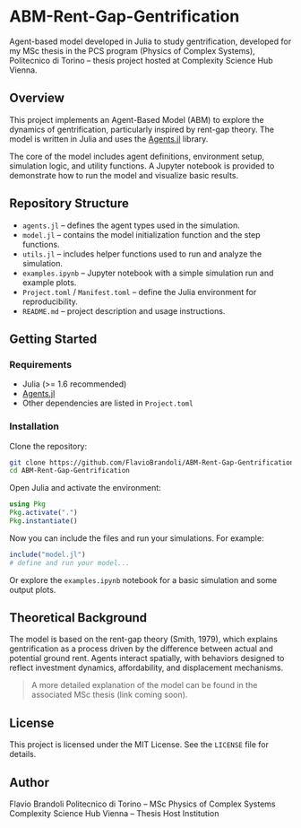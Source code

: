 
# ABM-Rent-Gap-Gentrification

Agent-based model developed in Julia to study gentrification, developed for my MSc thesis in the PCS program (Physics of Complex Systems), Politecnico di Torino – thesis project hosted at Complexity Science Hub Vienna.

## Overview

This project implements an Agent-Based Model (ABM) to explore the dynamics of gentrification, particularly inspired by rent-gap theory. The model is written in Julia and uses the [Agents.jl](https://juliadynamics.github.io/Agents.jl/stable/) library.

The core of the model includes agent definitions, environment setup, simulation logic, and utility functions. A Jupyter notebook is provided to demonstrate how to run the model and visualize basic results.

## Repository Structure

- `agents.jl` – defines the agent types used in the simulation.
- `model.jl` – contains the model initialization function and the step functions.
- `utils.jl` – includes helper functions used to run and analyze the simulation.
- `examples.ipynb` – Jupyter notebook with a simple simulation run and example plots.
- `Project.toml` / `Manifest.toml` – define the Julia environment for reproducibility.
- `README.md` – project description and usage instructions.

## Getting Started

### Requirements

- Julia (>= 1.6 recommended)
- [Agents.jl](https://github.com/JuliaDynamics/Agents.jl)
- Other dependencies are listed in `Project.toml`

### Installation

Clone the repository:

```bash
git clone https://github.com/FlavioBrandoli/ABM-Rent-Gap-Gentrification.git
cd ABM-Rent-Gap-Gentrification
````

Open Julia and activate the environment:

```julia
using Pkg
Pkg.activate(".")
Pkg.instantiate()
```

Now you can include the files and run your simulations. For example:

```julia
include("model.jl")
# define and run your model...
```

Or explore the `examples.ipynb` notebook for a basic simulation and some output plots.

## Theoretical Background

The model is based on the rent-gap theory (Smith, 1979), which explains gentrification as a process driven by the difference between actual and potential ground rent. Agents interact spatially, with behaviors designed to reflect investment dynamics, affordability, and displacement mechanisms.

> A more detailed explanation of the model can be found in the associated MSc thesis (link coming soon).

## License

This project is licensed under the MIT License. See the `LICENSE` file for details.

## Author

Flavio Brandoli
Politecnico di Torino – MSc Physics of Complex Systems
Complexity Science Hub Vienna – Thesis Host Institution

```


